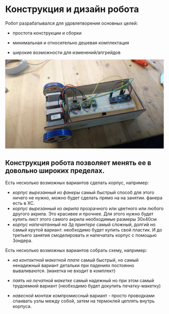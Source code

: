 Конструкция и дизайн робота
===

Робот разрабатывался для удовлетворения основных целей:

- простота конструкции и сборки

- минимальная и относительно дешевая комплектация

- широкие возможности для изменений/апгрейдов

![Image](https://raw.githubusercontent.com/minsk-hackerspace/Robbal/master/images/DSC_8492.jpg)


Конструкция робота позволяет менять ее в довольно широких пределах.
---


Есть несколько возможных вариантов сделать корпус, например:
- _корпус вырезанный из фанеры_ самый быстрый способ для этого ничего не нужно, можно будет сделать прямо на на занятии. фанера есть в ХС.
- _корпус вырезанный из акрила_ прозрачного или цветного или любого другого акрила. Это красивее и прочнее. Для этого нужно будет купить лист этого самого акрила необходимые размеры 30х40см
- _корпус напечатанный на 3д принтере_ самый сложный, долгий но самый крутой вариант. необходимо будет купить свой пластик. И до третьего занятия смоделировать и напечатать корпус с помощью Зондера.

Есть несколько возможных вариантов собрать схему, например:

- _на контактной макетной плате_ самый быстрый, но самый ненадежный вариант детальки при падениях постоянно вываливаются. (макетка не входит в комплект)

- _паять на печатной макетке_  самый надежный но при этом самый трудоемкий вариант (необходимо будет докупить печатку-макетку)

- _навесной монтаж_ компромиссный вариант - просто проводками спаивать узлы между собой, затем на термоклей цеплять внутрь корпуса.


